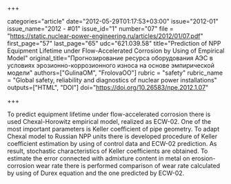 +++

categories="article"
date="2012-05-29T01:17:53+03:00"
issue="2012-01"
issue_name="2012 - #01"
issue_id="1"
number="07"
file = "https://static.nuclear-power-engineering.ru/articles/2012/01/07.pdf"
first_page="57"
last_page="65"
udc="621.039.58"
title="Prediction of NPP Equipment Lifetime under Flow-Accelerated Corrosion by Using of Empirical Model"
original_title="Прогнозирование ресурса оборудования АЭС в условиях эрозионно-коррозионного износа на основе эмпирической модели"
authors=["GulinaOM", "FrolovaOO"]
rubric = "safety"
rubric_name = "Global safety, reliability and diagnostics of nuclear power installations"
outputs=["HTML", "DOI"]
doi="https://doi.org/10.26583/npe.2012.1.07"

+++

To predict equipment lifetime under flow-accelerated corrosion there is used Chexal-Horowitz empirical model, realized as ECW-02. One of the most important parameters is Keller coefficient of pipe geometry. To adapt Chexal model to Russian NPP units there is developed procedure of Keller coefficient estimation by using of control data and ECW-02 prediction. As result, stochastic characteristics of Keller coefficients are obtained. To estimate the error connected with admixture content in metal on erosion-corrosion wear rate there is performed comparison of wear rate calculated by using of Durex equation and the one predicted by ECW-02.